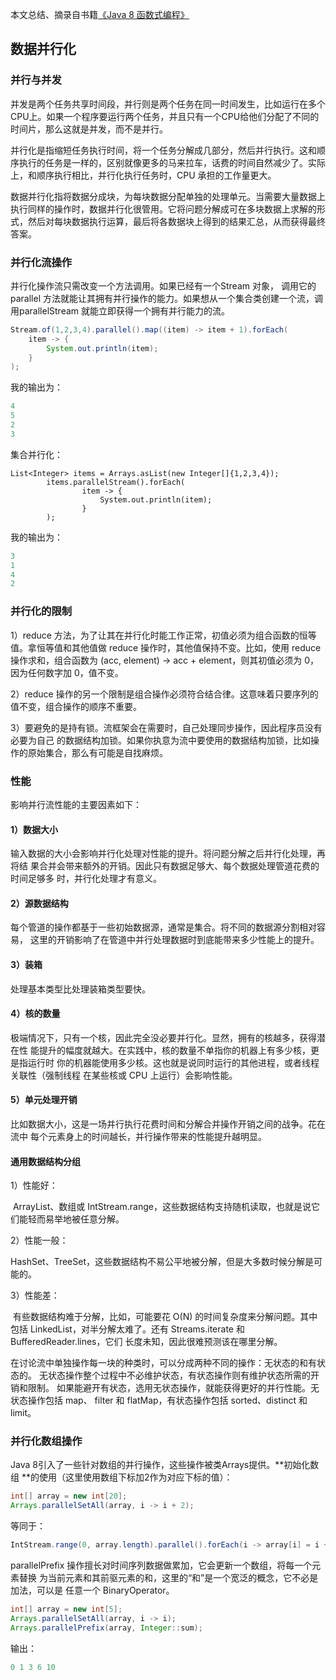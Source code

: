 本文总结、摘录自书籍[《Java 8 函数式编程》](https://www.amazon.cn/dp/B00VDSW7AE/ref=sr_1_1?s=books&ie=UTF8&qid=1528162560&sr=1-1&keywords=java+8%E5%87%BD%E6%95%B0%E5%BC%8F%E7%BC%96%E7%A8%8B)

## 数据并行化

### 并行与并发

并发是两个任务共享时间段，并行则是两个任务在同一时间发生，比如运行在多个CPU上。如果一个程序要运行两个任务，并且只有一个CPU给他们分配了不同的时间片，那么这就是并发，而不是并行。

并行化是指缩短任务执行时间，将一个任务分解成几部分，然后并行执行。这和顺序执行的任务是一样的，区别就像更多的马来拉车，话费的时间自然减少了。实际上，和顺序执行相比，并行化执行任务时，CPU 承担的工作量更大。

数据并行化指将数据分成块，为每块数据分配单独的处理单元。当需要大量数据上执行同样的操作时，数据并行化很管用。它将问题分解成可在多块数据上求解的形式，然后对每块数据执行运算，最后将各数据块上得到的结果汇总，从而获得最终答案。

### 并行化流操作

并行化操作流只需改变一个方法调用。如果已经有一个Stream 对象， 调用它的parallel 方法就能让其拥有并行操作的能力。如果想从一个集合类创建一个流，调用parallelStream 就能立即获得一个拥有并行能力的流。

```java
Stream.of(1,2,3,4).parallel().map((item) -> item + 1).forEach(
    item -> {
        System.out.println(item);
    }
);
```

我的输出为：

```java
4
5
2
3
```

集合并行化：

```jav
List<Integer> items = Arrays.asList(new Integer[]{1,2,3,4});
        items.parallelStream().forEach(
                item -> {
                    System.out.println(item);
                }
        );
```

我的输出为：

```java
3
1
4
2
```

### 并行化的限制

1）reduce 方法，为了让其在并行化时能工作正常，初值必须为组合函数的恒等值。拿恒等值和其他值做 reduce 操作时，其他值保持不变。比如，使用 reduce 操作求和，组合函数为 (acc, element) -> acc + element，则其初值必须为 0，因为任何数字加 0，值不变。

2）reduce 操作的另一个限制是组合操作必须符合结合律。这意味着只要序列的值不变，组合操作的顺序不重要。

3）要避免的是持有锁。流框架会在需要时，自己处理同步操作，因此程序员没有必要为自己 的数据结构加锁。如果你执意为流中要使用的数据结构加锁，比如操作的原始集合，那么有可能是自找麻烦。

### 性能

影响并行流性能的主要因素如下：

#### 1）数据大小 

输入数据的大小会影响并行化处理对性能的提升。将问题分解之后并行化处理，再将结 果合并会带来额外的开销。因此只有数据足够大、每个数据处理管道花费的时间足够多 时，并行化处理才有意义。

#### 2）源数据结构

每个管道的操作都基于一些初始数据源，通常是集合。将不同的数据源分割相对容易， 这里的开销影响了在管道中并行处理数据时到底能带来多少性能上的提升。

#### 3）装箱

处理基本类型比处理装箱类型要快。

#### 4）核的数量

极端情况下，只有一个核，因此完全没必要并行化。显然，拥有的核越多，获得潜在性 能提升的幅度就越大。在实践中，核的数量不单指你的机器上有多少核，更是指运行时 你的机器能使用多少核。这也就是说同时运行的其他进程，或者线程关联性（强制线程 在某些核或 CPU 上运行）会影响性能。

#### 5）单元处理开销

比如数据大小，这是一场并行执行花费时间和分解合并操作开销之间的战争。花在流中 每个元素身上的时间越长，并行操作带来的性能提升越明显。

#### 通用数据结构分组

1）性能好：

​	ArrayList、数组或 IntStream.range，这些数据结构支持随机读取，也就是说它们能轻而易举地被任意分解。

2）性能一般：

​	HashSet、TreeSet，这些数据结构不易公平地被分解，但是大多数时候分解是可能的。

3）性能差：

​	有些数据结构难于分解，比如，可能要花 O(N) 的时间复杂度来分解问题。其中包括 LinkedList，对半分解太难了。还有 Streams.iterate 和 BufferedReader.lines，它们 长度未知，因此很难预测该在哪里分解。



在讨论流中单独操作每一块的种类时，可以分成两种不同的操作：无状态的和有状态的。 无状态操作整个过程中不必维护状态，有状态操作则有维护状态所需的开销和限制。 如果能避开有状态，选用无状态操作，就能获得更好的并行性能。无状态操作包括 map、 filter 和 flatMap，有状态操作包括 sorted、distinct 和 limit。

### 并行化数组操作

Java 8引入了一些针对数组的并行操作，这些操作被类Arrays提供。**初始化数组 **的使用（这里使用数组下标加2作为对应下标的值）：

```java
int[] array = new int[20];
Arrays.parallelSetAll(array, i -> i + 2);
```

等同于：

```java
IntStream.range(0, array.length).parallel().forEach(i -> array[i] = i + 2);
```
parallelPrefix 操作擅长对时间序列数据做累加，它会更新一个数组，将每一个元素替换 为当前元素和其前驱元素的和，这里的“和”是一个宽泛的概念，它不必是加法，可以是 任意一个 BinaryOperator。

```java
int[] array = new int[5];
Arrays.parallelSetAll(array, i -> i);
Arrays.parallelPrefix(array, Integer::sum);
```

输出：

```java
0 1 3 6 10
```

